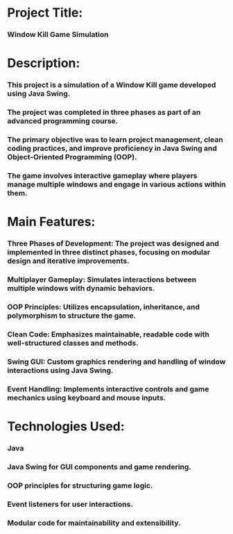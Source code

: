 # Project Title:

### Window Kill Game Simulation

# Description:

### This project is a simulation of a Window Kill game developed using Java Swing. 
### The project was completed in three phases as part of an advanced programming course. 
### The primary objective was to learn project management, clean coding practices, and improve proficiency in Java Swing and Object-Oriented Programming (OOP).
### The game involves interactive gameplay where players manage multiple windows and engage in various actions within them.

# Main Features:

### Three Phases of Development: The project was designed and implemented in three distinct phases, focusing on modular design and iterative improvements.
### Multiplayer Gameplay: Simulates interactions between multiple windows with dynamic behaviors.
### OOP Principles: Utilizes encapsulation, inheritance, and polymorphism to structure the game.
### Clean Code: Emphasizes maintainable, readable code with well-structured classes and methods.
### Swing GUI: Custom graphics rendering and handling of window interactions using Java Swing.
### Event Handling: Implements interactive controls and game mechanics using keyboard and mouse inputs.

# Technologies Used:

### Java
### Java Swing for GUI components and game rendering.
### OOP principles for structuring game logic.
### Event listeners for user interactions.
### Modular code for maintainability and extensibility.
